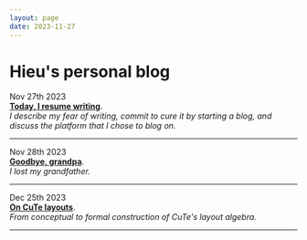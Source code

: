 ```yaml
---
layout: page
date: 2023-11-27
---
```


# Hieu's personal blog

Nov 27th 2023
<br>
[**Today, I resume writing**](./today_i_resume_writing).
<br>
*I describe my fear of writing, commit to cure it by starting a blog, and
discuss the platform that I chose to blog on.*
<hr>

Nov 28th 2023
<br>
[**Goodbye, grandpa**](./goodbye_grandpa).
<br>
*I lost my grandfather.*
<hr>

Dec 25th 2023
<br>
[**On CuTe layouts**](./on_cute_layout).
<br>
*From conceptual to formal construction of CuTe's layout algebra.*
<hr>
